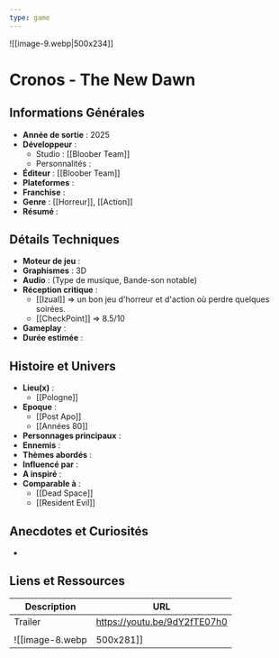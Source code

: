 ```yaml
---
type: game
---
```

![[image-9.webp|500x234]]
# Cronos - The New Dawn

## Informations Générales

- **Année de sortie** : 2025
- **Développeur** : 
	- Studio : [[Bloober Team]]
	- Personnalités : 
- **Éditeur** : [[Bloober Team]]
- **Plateformes** : 
- **Franchise** : 
- **Genre** : [[Horreur]], [[Action]]
- **Résumé** : 

## Détails Techniques
- **Moteur de jeu** : 
- **Graphismes** : 3D
- **Audio** : (Type de musique, Bande-son notable)
- **Réception critique** : 
	- [[Izual]] => un bon jeu d'horreur et d'action où perdre quelques soirées.
	- [[CheckPoint]] => 8.5/10
- **Gameplay** :
- **Durée estimée** : 

## Histoire et Univers
- **Lieu(x)** : 
	- [[Pologne]]
- **Epoque** : 
	- [[Post Apo]]
	- [[Années 80]]
- **Personnages principaux** : 
- **Ennemis** :
- **Thèmes abordés** : 
- **Influencé par** :
- **A inspiré** : 
- **Comparable à** :
	- [[Dead Space]]
	- [[Resident Evil]]
## Anecdotes et Curiosités
- 
## Liens et Ressources

| Description | URL                          |
| ----------- | ---------------------------- |
| Trailer     | https://youtu.be/9dY2fTE07h0 |
|             |                              |
![[image-8.webp|500x281]]